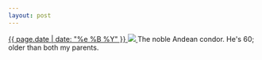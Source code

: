 ```yaml
---
layout: post
---
```


<p>
  <a href="/214">
    <time>{{ page.date | date: "%e %B %Y" }}</time>
    <img src="{{ site.assets_url }}/214.jpg">
  </a>
  The noble Andean condor. He's 60; older than both my parents.
</p>
